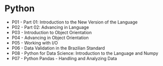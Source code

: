 # Python

- P01 - Part 01: Introduction to the New Version of the Language
- P02 - Part 02: Advancing in Language
- P03 - Introduction to Object Orientation
- P04 - Advancing in Object Orientation
- P05 - Working with I/O
- P06 - Data Validation in the Brazilian Standard
- P08 - Python for Data Science: Introduction to the Language and Numpy
- P07 - Python Pandas - Handling and Analyzing Data